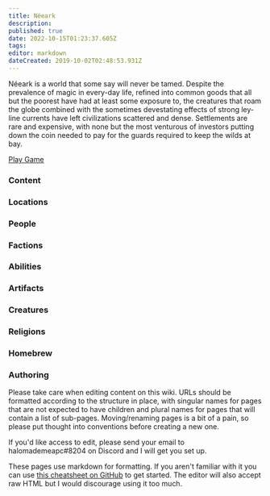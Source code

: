 ```yaml
---
title: Néeark
description: 
published: true
date: 2022-10-15T01:23:37.605Z
tags: 
editor: markdown
dateCreated: 2019-10-02T02:48:53.931Z
---
```


Néeark is a world that some say will never be tamed. Despite the prevalence of magic in every-day life, refined into common goods that all but the poorest have had at least some exposure to, the creatures that roam the globe combined with the sometimes devestating effects of strong ley-line currents have left civilizations scattered and dense. Settlements are rare and expensive, with none but the most venturous of investors putting down the coin needed to pay for the guards required to keep the wilds at bay.

[Play Game](https://app.roll20.net/campaigns/details/5094997/neeark)

### Content

[](/locations)

[](/locations)

### [](/locations)Locations

[](/people)

[](/people)

### [](/people)People

[](/factions)

[](/factions)

### [](/factions)Factions

[](/abilities)

[](/abilities)

### [](/abilities)Abilities

[](/artifacts)

[](/artifacts)

### [](/artifacts)Artifacts

[](/creatures)

[](/creatures)

### [](/creatures)Creatures

[](/religions)

[](/religions)

### [](/religions)Religions

[](/homebrew)

[](/homebrew)

### [](/homebrew)Homebrew

### Authoring

Please take care when editing content on this wiki. URLs should be formatted according to the structure in place, with singular names for pages that are not expected to have children and plural names for pages that will contain a list of sub-pages. Moving/renaming pages is a bit of a pain, so please put thought into conventions before creating a new one.

If you'd like access to edit, please send your email to halomademeapc#8204 on Discord and I will get you set up.

These pages use markdown for formatting. If you aren't familiar with it you can use [this cheatsheet on GitHub](https://github.com/adam-p/markdown-here/wiki/Markdown-Cheatsheet#html) to get started. The editor will also accept raw HTML but I would discourage using it too much.